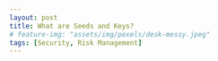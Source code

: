 ```yaml
---
layout: post
title: What are Seeds and Keys?
# feature-img: "assets/img/pexels/desk-messy.jpeg"
tags: [Security, Risk Management]
---
```




